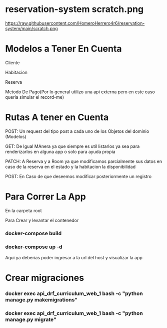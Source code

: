 # reservation-system scratch.png

https://raw.githubusercontent.com/HomeroHerrero4r6/reservation-system/main/scratch.png

# Modelos a Tener En Cuenta

Cliente

Habitacion

Reserva

Metodo De Pago(Por lo general utilizo una api externa pero en este caso queria simular el record-me)

# Rutas A tener en Cuenta

POST: Un request del tipo post a cada uno de los Objetos del dominio (Modelos)

GET: De Igual MAnera ya que siempre es util listarlos ya sea para renderizarlos en alguna app o solo para ayuda propia

PATCH: A Reserva y a Room ya que modificamos parcialmente sus datos en caso de la reserva en el estado y la habitacion la disponibilidad 

POST: En Caso de que deseemos modificar posteriormente un registro

# Para Correr La App

En la carpeta root 

Para Crear y levantar el contenedor

### docker-compose build 

### docker-compose up -d

Aqui ya deberias poder ingresar a la url del host y visualizar la app 

# Crear migraciones

### docker exec api_drf_curriculum_web_1 bash -c "python manage.py makemigrations" 

### docker exec api_drf_curriculum_web_1 bash -c "python manage.py migrate" 
